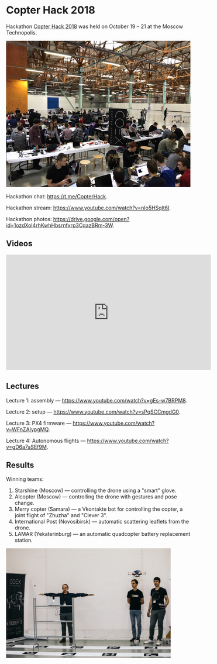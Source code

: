 # Copter Hack 2018

Hackathon [Copter Hack 2018](https://copterexpress.timepad.ru/event/768108/) was held on October 19 – 21 at the Moscow Technopolis.

<img src="../assets/copterhack18.jpg" height=400px title="Copter Hack 2018">

Hackathon chat: https://t.me/CopterHack.

Hackathon stream: https://www.youtube.com/watch?v=nIo5HSqlt6I.

Hackathon photos: https://drive.google.com/open?id=1ozdXol4rhKwhHbsrnfxrp3CqazBRm-3W.

## Videos

<iframe width="560" height="315" src="https://www.youtube.com/embed/iv9I-JwaAhE" frameborder="0" allow="accelerometer; autoplay; encrypted-media; gyroscope; picture-in-picture" allowfullscreen></iframe>

## Lectures

Lecture 1: assembly — https://www.youtube.com/watch?v=gEs-w7BRPM8.

Lecture 2: setup — https://www.youtube.com/watch?v=sPqSCCmgdG0.

Lecture 3: PX4 firmware — https://www.youtube.com/watch?v=WFnZAIypgMQ.

Lecture 4: Autonomous flights — https://www.youtube.com/watch?v=gD6a7aSEf9M.

## Results

Winning teams:

1. Starshine (Moscow) — controlling the drone using a "smart" glove.
2. Alcopter (Moscow) — controlling the drone with gestures and pose change.
3. Merry copter (Samara) — a Vkontakte bot for controlling the copter, a joint flight of "Zhuzha" and "Clever 3".
4. International Post (Novosibirsk) — automatic scattering leaflets from the drone.
5. LAMAR (Yekaterinburg) — an automatic quadcopter battery replacement station.

<img src="../assets/alcopter.jpg" title="Alcopter Team" height=300px>